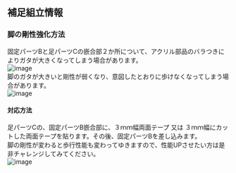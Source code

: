 ## 補足組立情報

### 脚の剛性強化方法

固定パーツBと足パーツCの嵌合部２か所について、アクリル部品のバラつきによりガタが大きくなってしまう場合があります。  
![image](https://user-images.githubusercontent.com/43091864/91659226-af823300-eb09-11ea-897e-0cf097f6ed29.png)  
脚のガタが大きいと剛性が弱くなり、意図したとおりに歩けなくなってしまう場合があります。  
![image](https://user-images.githubusercontent.com/43091864/91659199-7f3a9480-eb09-11ea-9176-76db0f808fb5.png)  

#### 対応方法  
足パーツCの、固定パーツB嵌合部に、３ｍｍ幅両面テープ 又は ３ｍｍ幅にカットした両面テープを貼ります。その後、固定パーツBを差し込みます。  
脚の剛性が変わると歩行性能も変わってゆきますので、性能UPさせたい方は是非チャレンジしてみてください。  
![image](https://user-images.githubusercontent.com/43091864/91659212-9083a100-eb09-11ea-81b9-f8283e149ae3.png)  
